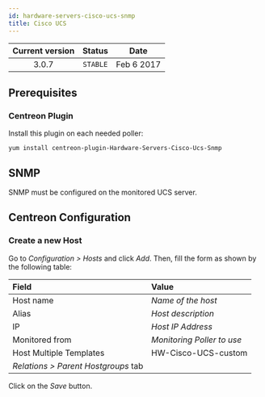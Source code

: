 ```yaml
---
id: hardware-servers-cisco-ucs-snmp
title: Cisco UCS
---
```


| Current version | Status | Date |
| :-: | :-: | :-: |
| 3.0.7 | `STABLE` | Feb  6 2017 |

## Prerequisites

### Centreon Plugin

Install this plugin on each needed poller:

``` shell
yum install centreon-plugin-Hardware-Servers-Cisco-Ucs-Snmp
```

## SNMP

SNMP must be configured on the monitored UCS server.

## Centreon Configuration

### Create a new Host

Go to *Configuration \> Hosts* and click *Add*. Then, fill the form as shown by the following table:

| Field                                | Value                      |
| :----------------------------------- | :------------------------- |
| Host name                            | *Name of the host*         |
| Alias                                | *Host description*         |
| IP                                   | *Host IP Address*          |
| Monitored from                       | *Monitoring Poller to use* |
| Host Multiple Templates              | HW-Cisco-UCS-custom        |
| *Relations \> Parent Hostgroups* tab |                            |

Click on the *Save* button.


